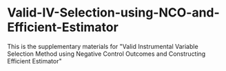 # Valid-IV-Selection-using-NCO-and-Efficient-Estimator
This is the supplementary materials for "Valid Instrumental Variable Selection Method using Negative Control Outcomes and Constructing Efficient Estimator"
